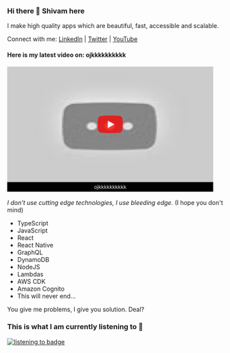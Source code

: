 ### Hi there 👋 Shivam here

I make high quality apps which are beautiful, fast, accessible and scalable.

Connect with me: [LinkedIn](https://www.linkedin.com/in/shivamjoker/) | [Twitter](https://twitter.com/ShivamJoker) | [YouTube](https://www.youtube.com/@CreativeJE) 

#### Here is my latest video on: ojkkkkkkkkkk

<a id="latest-vid-link" href="https://youtu.be/dQw4w9WgXcQ">
  <img src="https://raw.githubusercontent.com/ShivamJoker/shivamjoker/master/latest-video.svg" alt="thumbnail for my latest video" width="480"/>
</a>


*I don't use cutting edge technologies, I use bleeding edge.* (I hope you don't mind)

- TypeScript
- JavaScript
- React
- React Native
- GraphQL
- DynamoDB
- NodeJS
- Lambdas
- AWS CDK
- Amazon Cognito
- This will never end...

You give me problems, I give you solution. Deal?

### This is what I am currently listening to 🤘

<a href="https://github.com/ShivamJoker/shivamjoker/commits/master/music-badge.svg">
<img alt="listening to badge" src="https://listen2.netlify.app/.netlify/functions/getimg" width="300">
</a>


